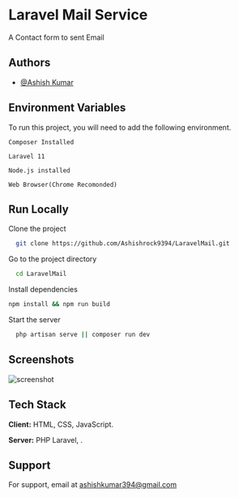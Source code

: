 
# Laravel Mail Service

A Contact form to sent Email


## Authors

- [@Ashish Kumar](https://www.github.com/AshishRock9394)


## Environment Variables

To run this project, you will need to add the following environment.

`Composer Installed`

`Laravel 11`

`Node.js installed`

`Web Browser(Chrome Recomonded)`

## Run Locally

Clone the project

```bash
  git clone https://github.com/Ashishrock9394/LaravelMail.git
```

Go to the project directory

```bash
  cd LaravelMail
```

Install dependencies

```bash
npm install && npm run build
```

Start the server

```bash
  php artisan serve || composer run dev
```


## Screenshots

![screenshot](https://github.com/Ashishrock9394/Car_Rental/assets/48367301/28f6d1cf-6798-405e-83d2-9b90fa2d9ba9)



## Tech Stack

**Client:** HTML, CSS, JavaScript.

**Server:** PHP Laravel, 
.


## Support

For support, email at ashishkumar394@gmail.com

